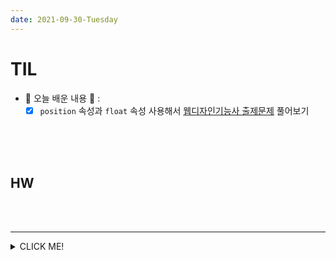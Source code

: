 ```yaml
---
date: 2021-09-30-Tuesday
---
```


# TIL
- 📝 오늘 배운 내용 👊 : 
  - [x] `position` 속성과 `float` 속성 사용해서 [웹디자인기능사 출제문제]() 풀어보기

  <br />
  <img src="" alt="" width="px" height="px" style="padding-left: px;"/>
  <br />


<br />
<br />

## HW
<!-- - [x] 💻 position 속성 레이아웃 연습문제 풀면서 복습하기 ⌨️    
- [x] 💻 빽다방 반응형 웹사이트 프로토타입 figma로 완성하고, html/css 사용해서 1440px ~~(cf. 1280px 이상으로 렌더링 되게끔...)~~ 기준으로 구현하기 ⌨️     -->

<br />
<br />

---

<details>
<summary>CLICK ME!</summary>  

- cf.  
  - http://www.tcpschool.com/css/css_position_position
  - https://developer.mozilla.org/ko/docs/Web/CSS/position
  - https://css-tricks.com/almanac/properties/p/position/
  - https://css-tricks.com/absolute-relative-fixed-positioining-how-do-they-differ/
  - https://deeplify.dev/front-end/markup/position-sticky
  - https://m.blog.naver.com/PostView.naver?isHttpsRedirect=true&blogId=moripaper&logNo=130110174139
  - https://www.sitepoint.com/community/t/whats-the-main-difference-between-float-and-a-position-property-absolute-etc/8709
  - https://ddorang-d.tistory.com/4
  - https://ddorang-d.tistory.com/73
  - https://www.codingfactory.net/12639
  - https://css-tricks.com/almanac/properties/t/transform/
  
</detials>  



